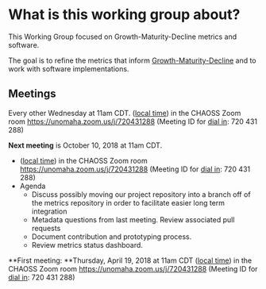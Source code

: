 # What is this working group about?
This Working Group focused on Growth-Maturity-Decline metrics and software. 

The goal is to refine the metrics that inform [Growth-Maturity-Decline][gmd] and to work with software implementations.

[gmd]: https://github.com/chaoss/metrics/blob/master/2_Growth-Maturity-Decline.md

## Meetings
Every other Wednesday at 11am CDT. ([local time](http://www.thetimezoneconverter.com/?t=11am&tz=Chicago&)) in the CHAOSS Zoom room https://unomaha.zoom.us/j/720431288 (Meeting ID for [dial in](https://unomaha.zoom.us/zoomconference?m=DKGo2mmIuOv9xSjphoGZZmYKxr5HFrS9): 720 431 288)

**Next meeting** is October 10, 2018 at 11am CDT. 
- ([local time](http://www.thetimezoneconverter.com/?t=11am&tz=Chicago&)) in the CHAOSS Zoom room https://unomaha.zoom.us/j/720431288 (Meeting ID for [dial in](https://unomaha.zoom.us/zoomconference?m=DKGo2mmIuOv9xSjphoGZZmYKxr5HFrS9): 720 431 288)
- Agenda
  - Discuss possibly moving our project repository into a branch off of the metrics repository in order to facilitate easier long term integration
  - Metadata questions from last meeting. Review associated pull requests
  - Document contribution and prototyping process.
  - Review metrics status dashboard. 

**First meeting: **Thursday, April 19, 2018 at 11am CDT ([local time](http://www.thetimezoneconverter.com/?t=11am&tz=Chicago&)) in the CHAOSS Zoom room https://unomaha.zoom.us/j/720431288 (Meeting ID for [dial in](https://unomaha.zoom.us/zoomconference?m=DKGo2mmIuOv9xSjphoGZZmYKxr5HFrS9): 720 431 288)
